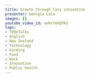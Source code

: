 ```yaml
---
title: Growth through lazy innovation
presenter: Georgia Lala
images: []
youtube_video_id: eeHsYmXQFKU
tags:
- TEDxTalks
- English
- New Zealand
- Technology
- Farming
- Food
- Hack
- Innovation
- Public health
---
```

